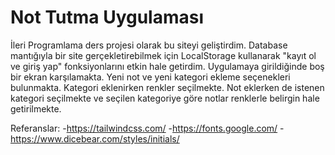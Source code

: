 # Not Tutma Uygulaması
İleri Programlama ders projesi olarak bu siteyi geliştirdim. Database mantığıyla bir site gerçekletirebilmek için LocalStorage kullanarak "kayıt ol ve giriş yap" fonksiyonlarını etkin hale getirdim. Uygulamaya girildiğinde boş bir ekran karşılamakta. Yeni not ve yeni kategori ekleme seçenekleri bulunmakta. Kategori eklenirken renkler seçilmekte. Not eklerken de istenen kategori seçilmekte ve seçilen kategoriye göre notlar renklerle belirgin hale getirilmekte.

Referanslar:
  -https://tailwindcss.com/
  -https://fonts.google.com/
  -https://www.dicebear.com/styles/initials/

